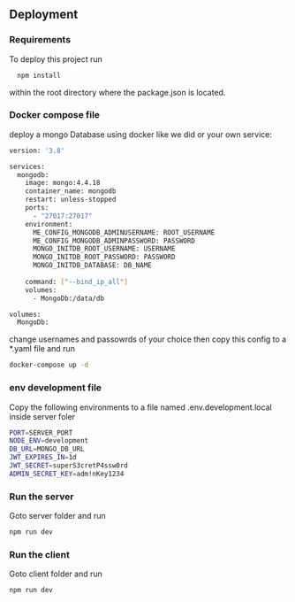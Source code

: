 
## Deployment

### Requirements
To deploy this project run

```bash
  npm install
```

within the root directory where the package.json is located.

### Docker compose file

deploy a mongo Database using docker like we did or your own service:

```bash
version: '3.8'

services:
  mongodb:
    image: mongo:4.4.18
    container_name: mongodb
    restart: unless-stopped
    ports:
      - "27017:27017"
    environment:
      ME_CONFIG_MONGODB_ADMINUSERNAME: ROOT_USERNAME
      ME_CONFIG_MONGODB_ADMINPASSWORD: PASSWORD
      MONGO_INITDB_ROOT_USERNAME: USERNAME
      MONGO_INITDB_ROOT_PASSWORD: PASSWORD
      MONGO_INITDB_DATABASE: DB_NAME
    
    command: ["--bind_ip_all"]
    volumes:
      - MongoDb:/data/db

volumes:
  MongoDb:
```

change usernames and passowrds of your choice then
copy this config to a *.yaml file and run 

```bash
docker-compose up -d
```

### env development file

Copy the following environments to a file named .env.development.local inside server foler
```bash
PORT=SERVER_PORT
NODE_ENV=development
DB_URL=MONGO_DB_URL
JWT_EXPIRES_IN=1d
JWT_SECRET=superS3cretP4ssw0rd
ADMIN_SECRET_KEY=adm!nKey1234
```

### Run the server
Goto server folder and run

```bash
npm run dev
```

### Run the client
Goto client folder and run

```bash
npm run dev
```
